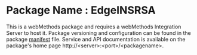 # Package Name : EdgeINSRSA
This is a webMethods package and requires a webMethods Integration Server to host it. Package versioning and configuration can be found in the package [manifest](./EdgeINSRSA/manifest.v3) file. Service and API documentation is available on the package's home page http://&lt;server&gt;:&lt;port&gt;/&lt;packagename>.